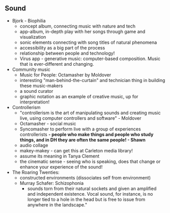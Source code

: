 ## Sound

- Bjork - Biophilia
  - concept album, connecting music with nature and tech
  - app-album, in-depth play with her songs through game and visualization
  - sonic elements connecting with song titles of natural phenomena
  - accessibility as a big part of the process
  - relationship between people and technology!
  - Virus app - generative music: computer-based composition. Music that is ever-different and changing. 
- Community music
  - Music for People: Octamasher by Moldover
  - interesting "man-behind-the-curtain" and technician thing in building these music-makers
  - a sound curator
  - graphic notation as an example of creative music, up for interpretation! 
- Controllerism
  - "controllerism is the art of manipulating sounds and creating music live, using computer controllers and software" - Moldover
  - Octamasher - social music
  - Syncomasher to perform live with a group of experiences controllerists
  **- people who make things and people who study things, and in DH they are often the same people! - Shawn**
  - audio collage
  - makey-makey - can get this at Carleton media library! 
  - assume its meaning in Tanya Clement
  - the cinematic sense - seeing who is speaking, does that change or enhance your experience of the sound! 
- The Roaring Twenties:
  - constructed environments (dissociates self from environment)
  - Murray Schafer: Schizophonia
    - sounds torn from their natural sockets and given an amplified and independent existence. Vocal sound, for instance, is no longer tied to a hole in the head but is free to issue from anywhere in the landscape."
    

  
